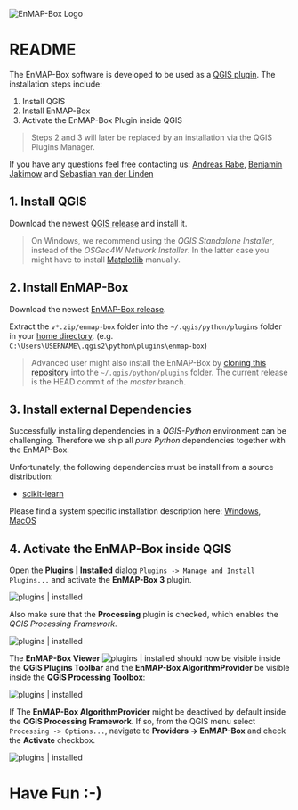 ![EnMAP-Box Logo](http://www.enmap.org/sites/default/files/pictures/logos/logo-enmap-box-thumb.jpg)

# README

The EnMAP-Box software is developed to be used as a [QGIS plugin](http://docs.qgis.org/2.14/en/docs/user_manual/plugins/plugins.html "Learn more about QGOS Plugins"). The installation steps include: 

1. Install QGIS
2. Install EnMAP-Box
3. Activate the EnMAP-Box Plugin inside QGIS

> Steps 2 and 3 will later be replaced by an installation via the QGIS Plugins Manager.

If you have any questions feel free contacting us: 
[Andreas Rabe](https://www.geographie.hu-berlin.de/de/Members/rabe_andreas),
[Benjamin Jakimow](https://www.geographie.hu-berlin.de/de/Members/jakimow_benjamin) and
[Sebastian van der Linden](https://www.geographie.hu-berlin.de/de/Members/linden_sebastian)

## 1. Install QGIS

Download the newest [QGIS release](http://www.qgis.org/en/site/forusers/download.html) and install it.

> On Windows, we recommend using the *QGIS Standalone Installer*, instead of the *OSGeo4W Network Installer*. 
In the latter case you might have to install [Matplotlib](http://matplotlib.org/) manually.

## 2. Install EnMAP-Box

Download the newest [EnMAP-Box release](https://bitbucket.org/hu-geomatics/enmap-box/downloads/).

Extract the `v*.zip/enmap-box` folder into the `~/.qgis/python/plugins` folder in your [home directory](https://en.wikipedia.org/wiki/Home_directory "Find out where your home directory is located.").
(e.g. `C:\Users\USERNAME\.qgis2\python\plugins\enmap-box`)

> Advanced user might also install the EnMAP-Box by
[cloning this repository](README/CloneTheRepository.md) into the `~/.qgis/python/plugins` folder. 
The current release is the HEAD commit of the *master* branch. 

## 3. Install external Dependencies

Successfully installing dependencies in a *QGIS-Python* environment can be challenging.
Therefore we ship all *pure Python* dependencies together with the EnMAP-Box.

Unfortunately, the following dependencies must be install from a source distribution: 

- [scikit-learn](http://scikit-learn.org/stable/)

Please find a system specific installation description here:
[Windows](README/installDependenciesOnWindows.md),
[MacOS](README/installDependenciesOnMacOS.md)

## 4. Activate the EnMAP-Box inside QGIS

Open the **Plugins | Installed** dialog `Plugins -> Manage and Install Plugins...` 
and activate the **EnMAP-Box 3** plugin.

![plugins | installed](README/pluginsInstalled.png)

Also make sure that the **Processing** plugin is checked, which enables the *QGIS Processing Framework*.

![plugins | installed](README/pluginsInstalled2.png)

The **EnMAP-Box Viewer**
![plugins | installed](README/boxIcon.png)
should now be visible inside the **QGIS Plugins Toolbar** and 
the **EnMAP-Box AlgorithmProvider** be visible inside the **QGIS Processing Toolbox**:

![plugins | installed](README/algorithmProvider.png)

If The **EnMAP-Box AlgorithmProvider** might be deactived by default inside the **QGIS Processing Framework**. If so, from the QGIS menu select `Processing -> Options...`, navigate to **Providers -> EnMAP-Box** and check the **Activate** checkbox.

![plugins | installed](README/processingOptions.png)

# Have Fun :-) #